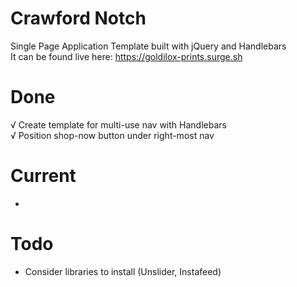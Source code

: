 # Crawford Notch
Single Page Application Template built with jQuery and Handlebars <br />
It can be found live here: https://goldilox-prints.surge.sh
# Done
√ Create template for multi-use nav with Handlebars <br />
√ Position shop-now button under right-most nav <br />

# Current
-

# Todo
- Consider libraries to install (Unslider, Instafeed)
